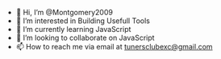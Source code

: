 - 👋 Hi, I’m @Montgomery2009
- 👀 I’m interested in Building Usefull Tools
- 🌱 I’m currently learning JavaScript
- 💞️ I’m looking to collaborate on JavaScript
- 📫 How to reach me via email at tunersclubexc@gmail.com

<!---
Montgomery2009/Montgomery2009 is a ✨ special ✨ repository because its `README.md` (this file) appears on your GitHub profile.
You can click the Preview link to take a look at your changes.
--->

